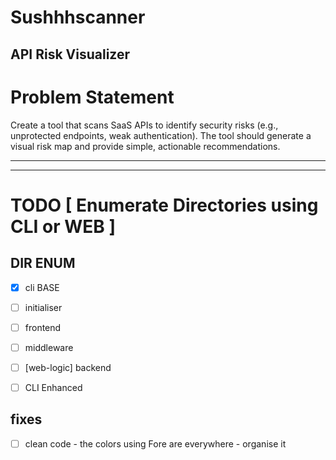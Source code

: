 # Sushhhscanner
## API Risk Visualizer

# Problem Statement
Create a tool that scans SaaS APIs to identify security risks (e.g., unprotected endpoints, weak authentication). The tool should generate a visual risk map and provide simple, actionable recommendations.

----------
----------

# TODO [ Enumerate Directories using CLI or WEB ]

## DIR ENUM 
   
- [x] cli BASE
- [ ] initialiser
- [ ] frontend
- [ ] middleware
- [ ] [web-logic] backend
- [ ] CLI Enhanced


## fixes

- [ ] clean code - the colors using Fore are everywhere - organise it
